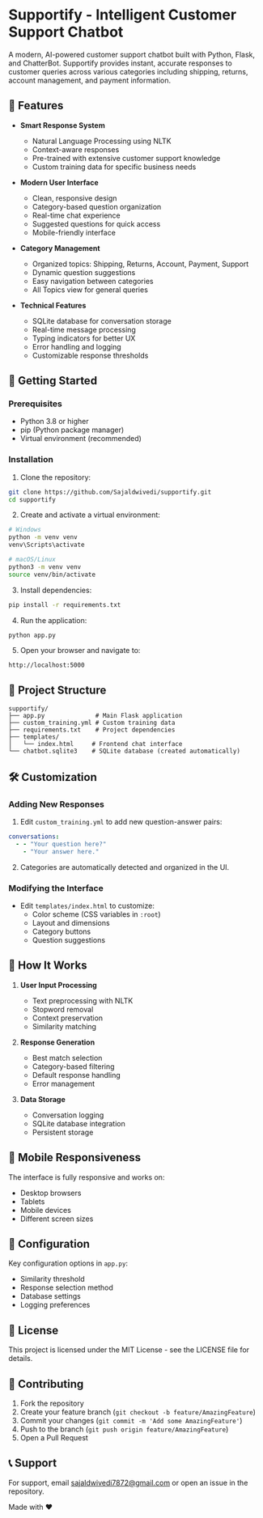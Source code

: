 # Supportify - Intelligent Customer Support Chatbot

A modern, AI-powered customer support chatbot built with Python, Flask, and ChatterBot. Supportify provides instant, accurate responses to customer queries across various categories including shipping, returns, account management, and payment information.

## 🌟 Features

- **Smart Response System**
  - Natural Language Processing using NLTK
  - Context-aware responses
  - Pre-trained with extensive customer support knowledge
  - Custom training data for specific business needs

- **Modern User Interface**
  - Clean, responsive design
  - Category-based question organization
  - Real-time chat experience
  - Suggested questions for quick access
  - Mobile-friendly interface

- **Category Management**
  - Organized topics: Shipping, Returns, Account, Payment, Support
  - Dynamic question suggestions
  - Easy navigation between categories
  - All Topics view for general queries

- **Technical Features**
  - SQLite database for conversation storage
  - Real-time message processing
  - Typing indicators for better UX
  - Error handling and logging
  - Customizable response thresholds

## 🚀 Getting Started

### Prerequisites

- Python 3.8 or higher
- pip (Python package manager)
- Virtual environment (recommended)

### Installation

1. Clone the repository:
```bash
git clone https://github.com/Sajaldwivedi/supportify.git
cd supportify
```

2. Create and activate a virtual environment:
```bash
# Windows
python -m venv venv
venv\Scripts\activate

# macOS/Linux
python3 -m venv venv
source venv/bin/activate
```

3. Install dependencies:
```bash
pip install -r requirements.txt
```

4. Run the application:
```bash
python app.py
```

5. Open your browser and navigate to:
```
http://localhost:5000
```

## 📁 Project Structure

```
supportify/
├── app.py              # Main Flask application
├── custom_training.yml # Custom training data
├── requirements.txt    # Project dependencies
├── templates/
│   └── index.html     # Frontend chat interface
└── chatbot.sqlite3    # SQLite database (created automatically)
```

## 🛠️ Customization

### Adding New Responses

1. Edit `custom_training.yml` to add new question-answer pairs:
```yaml
conversations:
  - - "Your question here?"
    - "Your answer here."
```

2. Categories are automatically detected and organized in the UI.

### Modifying the Interface

- Edit `templates/index.html` to customize:
  - Color scheme (CSS variables in `:root`)
  - Layout and dimensions
  - Category buttons
  - Question suggestions

## 🤖 How It Works

1. **User Input Processing**
   - Text preprocessing with NLTK
   - Stopword removal
   - Context preservation
   - Similarity matching

2. **Response Generation**
   - Best match selection
   - Category-based filtering
   - Default response handling
   - Error management

3. **Data Storage**
   - Conversation logging
   - SQLite database integration
   - Persistent storage

## 📱 Mobile Responsiveness

The interface is fully responsive and works on:
- Desktop browsers
- Tablets
- Mobile devices
- Different screen sizes

## 🔧 Configuration

Key configuration options in `app.py`:
- Similarity threshold
- Response selection method
- Database settings
- Logging preferences

## 📝 License

This project is licensed under the MIT License - see the LICENSE file for details.

## 🤝 Contributing

1. Fork the repository
2. Create your feature branch (`git checkout -b feature/AmazingFeature`)
3. Commit your changes (`git commit -m 'Add some AmazingFeature'`)
4. Push to the branch (`git push origin feature/AmazingFeature`)
5. Open a Pull Request

## 📞 Support

For support, email sajaldwivedi7872@gmail.com or open an issue in the repository.



Made with ❤️
